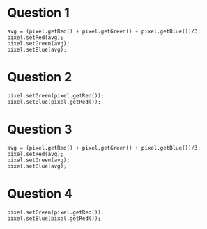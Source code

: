 # Question 1

```
avg = (pixel.getRed() + pixel.getGreen() + pixel.getBlue())/3; 
pixel.setRed(avg);
pixel.setGreen(avg);
pixel.setBlue(avg);
```

# Question 2

```
pixel.setGreen(pixel.getRed());
pixel.setBlue(pixel.getRed());
```

# Question 3

```
avg = (pixel.getRed() + pixel.getGreen() + pixel.getBlue())/3;
pixel.setRed(avg);
pixel.setGreen(avg);
pixel.setBlue(avg);
```


# Question 4

```
pixel.setGreen(pixel.getRed());
pixel.setBlue(pixel.getRed());
```

